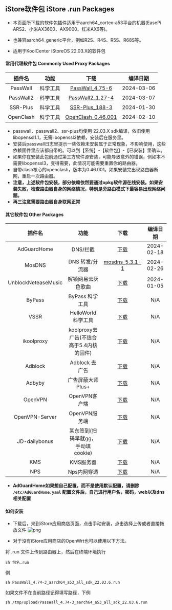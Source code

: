 ## iStore软件包 iStore .run Packages

* 本页面所下载的软件包插件适用于aarch64_cortex-a53平台的机器(EasePi ARS2、小米AX3600、AX9000、红米AX6等)。

* 也兼容aarch64_generic平台，例如R2S、R4S、R5S、R68S等。

* 适用于KoolCenter iStoreOS 22.03.X的软件包

#### 常用代理软件包 Commonly Used Proxy Packages
|插件名|功能|下载|编译日期|
| :----: | :----: | :----: | :----: |
| PassWall | 科学工具 | [PassWall_4.75-6](https://github.com/AUK9527/Are-u-ok/raw/main/apps/all/PassWall_4.75-6_aarch64_a53_all_sdk_22.03.6.run) |2024-03-06|
| PassWall2 | 科学工具 | [PassWall2_1.27-4](https://github.com/AUK9527/Are-u-ok/raw/main/apps/all/PassWall2_1.27-4_aarch64_a53_all_sdk_22.03.6.run) |2024-03-07|
| SSR-Plus | 科学工具 | [SSR-Plus_188-3](https://github.com/AUK9527/Are-u-ok/raw/main/apps/all/SSR-Plus_188-3_aarch64_a53_all_sdk_22.03.6.run) |2024-01-30|
| OpenClash | 科学工具 | [OpenClash_0.46.001](https://github.com/AUK9527/Are-u-ok/raw/main/apps/all/OpenClash_0.46.001+aarch_64_core.run) |2024-02-10|
* passwall、passwall2、ssr-plus均使用 22.03.X sdk编译，依旧使用libopenssl1.1，无需libopenssl3依赖，安装后在服务里。
* 安装后passwall日志里提示一些依赖未安装属于正常现象，不影响使用，这些依赖固件里应该都自带的。可以到【系统】-【软件包】-【已安装】里确认。
* 如果你在安装此包前通过第三方软件源安装，可能导致意外的错误，例如本不需要libopenssl3，变得需要，此情况可能需要重置你的路由器。
* 自带clash核心的openclash，版本为0.46.001。如果安装完出现路由器断网，重启一次路由器。
* **注意，上述软件包安装，部分依赖依然要通过opkg软件源在线安装。如果安装失败，检查路由器自身的网络情况，特别是旁路由模式下最容易出现网络问题。**
* **再三注意需要路由器自身联网正常**

#### 其它软件包 Other Packages
|插件名|功能|下载|编译日期|
| :----: | :----: | :----: | :----: |
| AdGuardHome | DNS/拦截 | [下载](https://github.com/AUK9527/Are-u-ok/raw/main/apps/all/adguardhome.run) |2024-02-18|
| MosDNS | DNS 转发/分流器 | [mosdns_5.3.1-1](https://github.com/AUK9527/Are-u-ok/raw/main/apps/all/mosdns_5.3.1-1_aarch64_a53_all.run) |2024-02-26|
| UnblockNeteaseMusic | 解锁网易云灰色歌曲 | [下载](https://github.com/AUK9527/Are-u-ok/raw/main/apps/all/unblockneteasemusic.run) |2024-01-05|
| ByPass | ByPass 科学工具 | [下载](https://github.com/AUK9527/Are-u-ok/raw/main/apps/all/ByPass_a53.run) |N/A|
| VSSR | HelloWorld 科学工具 | [下载](https://github.com/AUK9527/Are-u-ok/raw/main/apps/all/VSSR_a53.run) |N/A|
| ikoolproxy | koolproxy去广告(不适合高于5.4内核的固件) | [下载](https://github.com/AUK9527/Are-u-ok/raw/main/apps/all/ikoolproxy_a53.run) |N/A|
| Adblock | Adblock 去广告 | [下载](https://github.com/AUK9527/Are-u-ok/raw/main/apps/all/adblock.run) |N/A|
| Adbyby | 广告屏蔽大师 Plus+ | [下载](https://github.com/AUK9527/Are-u-ok/raw/main/apps/all/adbyby_a53.run) |N/A|
| OpenVPN | OpenVPN客户端 | [下载](https://github.com/AUK9527/Are-u-ok/raw/main/apps/all/OpenVPN_20211018.run) |N/A|
| OpenVPN-Server | OpenVPN服务端 | [下载](https://github.com/AUK9527/Are-u-ok/raw/main/apps/all/OpenVPN-Server_a53.run) |N/A|
| JD-dailybonus | 某东签到(扫码早就gg，手动填cookie) | [下载](https://github.com/AUK9527/Are-u-ok/raw/main/apps/all/JD-dailybonus_20211105.run) |N/A|
| KMS | KMS服务器 | [下载](https://github.com/AUK9527/Are-u-ok/raw/main/apps/all/KMS_a53.run) |N/A|
| NPS | Nps内网穿透 | [下载](https://github.com/AUK9527/Are-u-ok/raw/main/apps/all/NPS_a53.run) |N/A|
* **AdGuardHome如果想自己配置，而不是使用默认配置，请删除 `/etc/AdGuardHome.yaml` 配置文件后，自己进行用户名，密码，web以及dns相关配置**

#### 如何安装
* 下载后，来到iStore应用商店页面，点击手动安装，点击选择上传或者直接拖放文件
![png](https://cdn.jsdelivr.net/gh/AUK9527/Are-u-ok@master/apps/install.png)

* 对于没有iStore应用商店的OpenWrt也可以使用以下方法。

将 .run 文件上传到路由器上，然后在终端环境执行
```console
sh 包名.run
```
例
```console
sh PassWall_4.74-3_aarch64_a53_all_sdk_22.03.6.run
```
如果文件不在当前路径记得填写路径，下例
```console
sh /tmp/upload/PassWall_4.74-3_aarch64_a53_all_sdk_22.03.6.run
```

